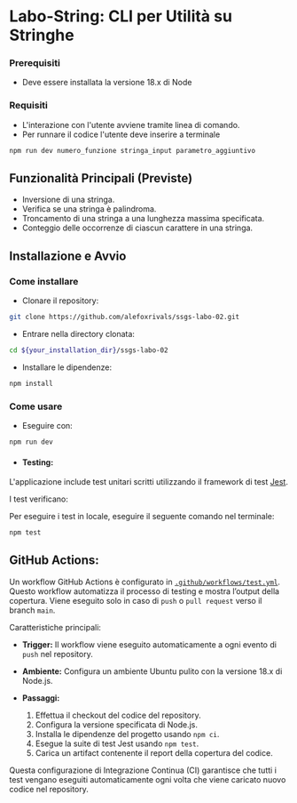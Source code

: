 # Labo-String: CLI per Utilità su Stringhe

### Prerequisiti

* Deve essere installata la versione 18.x di Node

### Requisiti

* L'interazione con l'utente avviene tramite linea di comando.
* Per runnare il codice l'utente deve inserire a terminale

```bash
npm run dev numero_funzione stringa_input parametro_aggiuntivo
```
  

## Funzionalità Principali (Previste)

* Inversione di una stringa.
* Verifica se una stringa è palindroma.
* Troncamento di una stringa a una lunghezza massima specificata.
* Conteggio delle occorrenze di ciascun carattere in una stringa.

## Installazione e Avvio

### Come installare

* Clonare il repository:

```bash
git clone https://github.com/alefoxrivals/ssgs-labo-02.git
```

* Entrare nella directory clonata:

```bash
cd ${your_installation_dir}/ssgs-labo-02
```

* Installare le dipendenze:

```bash
npm install
```

### Come usare

* Eseguire con:

```bash
npm run dev
```

* #### Testing:

L'applicazione include test unitari scritti utilizzando il framework di test [Jest](https://jestjs.io/).

I test verificano:



Per eseguire i test in locale, eseguire il seguente comando nel terminale:

```bash
npm test
```

## GitHub Actions:

Un workflow GitHub Actions è configurato in [`.github/workflows/test.yml`](). Questo workflow automatizza il processo di testing e mostra l’output della copertura. Viene eseguito solo in caso di `push` o `pull request` verso il branch `main`.

Caratteristiche principali:

* **Trigger:** Il workflow viene eseguito automaticamente a ogni evento di `push` nel repository.
* **Ambiente:** Configura un ambiente Ubuntu pulito con la versione 18.x di Node.js.
* **Passaggi:**

  1. Effettua il checkout del codice del repository.
  2. Configura la versione specificata di Node.js.
  3. Installa le dipendenze del progetto usando `npm ci`.
  4. Esegue la suite di test Jest usando `npm test`.
  5. Carica un artifact contenente il report della copertura del codice.

Questa configurazione di Integrazione Continua (CI) garantisce che tutti i test vengano eseguiti automaticamente ogni volta che viene caricato nuovo codice nel repository.
